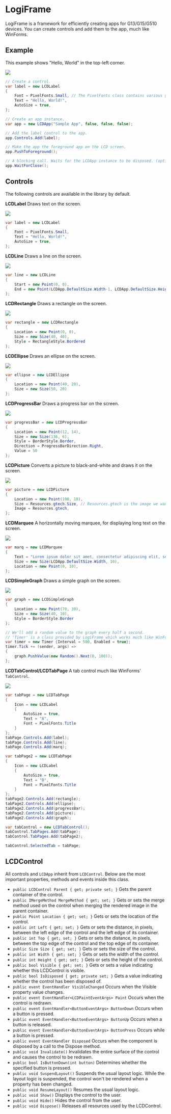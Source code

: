 LogiFrame
=========
LogiFrame is a framework for efficiently creating apps for G13/G15/G510 devices. You can create controls and add them to the app, much like WinForms.

Example
-------

This example shows "Hello, World" in the top-left corner.

![](http://timpotze.nl/share/lcd/label.png)
``` c#
// Create a control.
var label = new LCDLabel
{
    Font = PixelFonts.Small, // The PixelFonts class contains various good fonts for LCD screens.
    Text = "Hello, World!",
    AutoSize = true,
};

// Create an app instance.
var app = new LCDApp("Sample App", false, false, false);

// Add the label control to the app.
app.Controls.Add(label);

// Make the app the foreground app on the LCD screen.
app.PushToForeground();

// A blocking call. Waits for the LCDApp instance to be disposed. (optional)
app.WaitForClose();
```

Controls
--------

The following controls are available in the library by default.

**LCDLabel** Draws text on the screen.

![](http://timpotze.nl/share/lcd/label.png)
``` c#
var label = new LCDLabel
{
    Font = PixelFonts.Small,
    Text = "Hello, World!",
    AutoSize = true,
};
```

**LCDLine** Draws a line on the screen.

![](http://timpotze.nl/share/lcd/line.png)
``` c#
var line = new LCDLine
{
    Start = new Point(0, 0),
    End = new Point(LCDApp.DefaultSize.Width-1, LCDApp.DefaultSize.Height-1)
};
```

**LCDRectangle** Draws a rectangle on the screen.

![](http://timpotze.nl/share/lcd/square.png)
``` c#
var rectangle = new LCDRectangle
{
    Location = new Point(0, 0),
    Size = new Size(40, 40),
    Style = RectangleStyle.Bordered
};
```

**LCDEllipse** Draws an ellipse on the screen.

![](http://timpotze.nl/share/lcd/ellipse.png)
``` c#
var ellipse = new LCDEllipse
{
    Location = new Point(40, 20),
    Size = new Size(50, 20)
};
```
**LCDProgressBar** Draws a progress bar on the screen.

![](http://timpotze.nl/share/lcd/progressBar.png)
``` c#
var progressBar = new LCDProgressBar
{
    Location = new Point(12, 14),
    Size = new Size(136, 6),
    Style = BorderStyle.Border,
    Direction = ProgressBarDirection.Right,
    Value = 50
};
```

**LCDPicture** Converts a picture to black-and-white and draws it on the screen.

![](http://timpotze.nl/share/lcd/picture_box.png)
``` c#
var picture = new LCDPicture
{
    Location = new Point(100, 10),
    Size = Resources.gtech.Size, // Resources.gtech is the image we want to draw on the screen.
    Image = Resources.gtech,
};
```

**LCDMarquee** A horizontally moving marquee, for displaying long text on the screen.

![](http://timpotze.nl/share/lcd/marquee.png)
``` c#
var marq = new LCDMarquee
{
    Text = "Lorem ipsum dolor sit amet, consectetur adipiscing elit, sed do eiusmod tempor incididunt ut labore et dolore magna aliqua.",
    Size = new Size(LCDApp.DefaultSize.Width, 10),
    Location = new Point(0, 10),
};
```

**LCDSimpleGraph** Draws a simple graph on the screen.

![](http://timpotze.nl/share/lcd/simpleGraph.png)
``` c#
var graph = new LCDSimpleGraph
{
    Location = new Point(70, 30),
    Size = new Size(40, 10),
    Style = BorderStyle.Border
};

// We'll add a random value to the graph every half a second.
// 'Timer' is a class provided by LogiFrame which works much like WinForms' Timer.
var timer = new Timer {Interval = 500, Enabled = true};
timer.Tick += (sender, args) =>
{
    graph.PushValue(new Random().Next(0, 100));
};
```

**LCDTabControl/LCDTabPage** A tab control much like WinForms' `TabControl`.

![](http://timpotze.nl/share/lcd/tabControl.png)
``` c#
var tabPage = new LCDTabPage
{
    Icon = new LCDLabel
    {
        AutoSize = true,
        Text = "A",
        Font = PixelFonts.Title
    }
};
tabPage.Controls.Add(label);
tabPage.Controls.Add(line);
tabPage.Controls.Add(marq);

var tabPage2 = new LCDTabPage
{
    Icon = new LCDLabel
    {
        AutoSize = true,
        Text = "B",
        Font = PixelFonts.Title
    }
};
tabPage2.Controls.Add(rectangle);
tabPage2.Controls.Add(ellipse);
tabPage2.Controls.Add(progressBar);
tabPage2.Controls.Add(picture);
tabPage2.Controls.Add(graph);

var tabControl = new LCDTabControl();
tabControl.TabPages.Add(tabPage);
tabControl.TabPages.Add(tabPage2);

tabControl.SelectedTab = tabPage;
```

LCDControl
----------
All controls and `LCDApp` inherit from `LCDControl`. Below are the most important properties, methods and events inside this class.
- `public LCDControl Parent { get; private set; }` Gets the parent container of the control.
- `public IMergeMethod MergeMethod { get; set; }` Gets or sets the merge method used on the control when merging the rendered image in the parent container.
- `public Point Location { get; set; }` Gets or sets the location of the control.
- `public int Left { get; set; }` Gets or sets the distance, in pixels, between the left edge of the control and the left edge of its container.
- `public int Top { get; set; }` Gets or sets the distance, in pixels, between the top edge of the control and the top edge of its container.
- `public Size Size { get; set; }` Gets or sets the size of the control.
- `public int Width { get; set; }` Gets or sets the width of the control.
- `public int Height { get; set; }` Gets or sets the height of the control.
- `public bool Visible { get; set; }` Gets or sets a value indicating whether this LCDControl is visible.
- `public bool IsDisposed { get; private set; }` Gets a value indicating whether the control has been disposed of.
- `public event EventHandler VisibleChanged` Occurs when the Visible property value changes.
- `public event EventHandler<LCDPaintEventArgs> Paint` Occurs when the control is redrawn.
- `public event EventHandler<ButtonEventArgs> ButtonDown` Occurs when a button is pressed.
- `public event EventHandler<ButtonEventArgs> ButtonUp` Occurs when a button is released.
- `public event EventHandler<ButtonEventArgs> ButtonPress` Occurs while a button is pressed.
- `public event EventHandler Disposed` Occurs when the component is disposed by a call to the Dispose method.
- `public void Invalidate()` Invalidates the entire surface of the control and causes the control to be redrawn.
- `public bool IsButtonDown(int button)` Determines whether the specified button is pressed.
- `public void SuspendLayout()` Suspends the usual layout logic. While the layout logic is suspended, the control won't be rendered when a property has been changed.
- `public void ResumeLayout()` Resumes the usual layout logic.
- `public void Show()` Displays the control to the user.
- `public void Hide()` Hides the control from the user.
- `public void Dispose()` Releases all resources used by the LCDControl.







